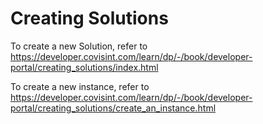 
# Creating Solutions

To create a new Solution, refer to https://developer.covisint.com/learn/dp/-/book/developer-portal/creating_solutions/index.html

To create a new instance, refer to https://developer.covisint.com/learn/dp/-/book/developer-portal/creating_solutions/create_an_instance.html

